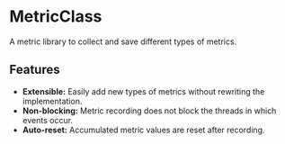 # MetricClass

A metric library to collect and save different types of metrics.

## Features

- **Extensible:** Easily add new types of metrics without rewriting the implementation.
- **Non-blocking:** Metric recording does not block the threads in which events occur.
- **Auto-reset:** Accumulated metric values are reset after recording.
